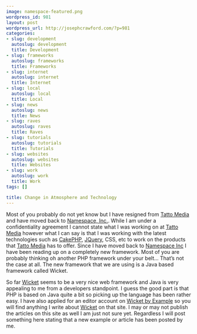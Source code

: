 ```yaml
--- 
image: namespace-featured.png
wordpress_id: 981
layout: post
wordpress_url: http://josephcrawford.com/?p=981
categories: 
- slug: development
  autoslug: development
  title: Development
- slug: frameworks
  autoslug: frameworks
  title: Frameworks
- slug: internet
  autoslug: internet
  title: Internet
- slug: local
  autoslug: local
  title: Local
- slug: news
  autoslug: news
  title: News
- slug: raves
  autoslug: raves
  title: Raves
- slug: tutorials
  autoslug: tutorials
  title: Tutorials
- slug: websites
  autoslug: websites
  title: Websites
- slug: work
  autoslug: work
  title: Work
tags: []

title: Change in Atmosphere and Technology
---
```


Most of you probably do not yet know but I have resigned from [Tatto Media](http://www.tattomedia.com/) and have moved back to [Namespace, Inc.](http://www.namespaceinc.com/).  While I am under a confidentiality agreement I cannot state what I was working on at [Tatto Media](http://www.tattomedia.com/) however what I can say is that I was working with the latest technologies such as [CakePHP](http://www.cakephp.org/), [JQuery](http://www.jquery.org/), CSS, etc to work on the products that [Tatto Media](http://www.tattomedia.com/) has to offer.  Since I have moved back to [Namespace Inc](http://www.namespaceinc.com/) I have been reading up on a completely new framework.  Most of you are probably thinking oh another PHP framework under your belt…  That’s not the case at all.  The new framework that we are using is a Java based framework called Wicket.

So far [Wicket](http://wicket.apache.org/) seems to be a very nice web framework and Java is very appealing to me from a developers standpoint.  I guess the good part is that PHP is based on Java quite a bit so picking up the language has been rather easy.  I have also applied for an editor account on [Wicket by Example](http://www.wicketbyexample.com/) so you will find anything I write about [Wicket](http://wicket.apache.org/) on that site.  I may or may not publish the articles on this site as well I am just not sure yet.  Regardless I will post something here stating that a new example or article has been posted by me.
